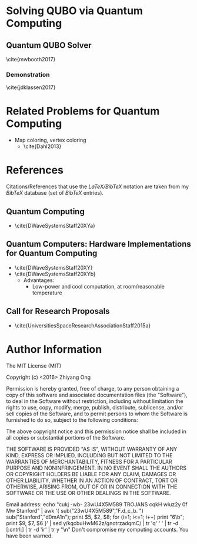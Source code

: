#	Solving QUBO via Quantum Computing

##	Quantum QUBO Solver

\cite{mwbooth2017}

###	Demonstration

\cite{jdklassen2017}



#	Related Problems for Quantum Computing

+ Map coloring, vertex coloring
	- \cite{Dahl2013}



#	References

Citations/References that use the *LaTeX/BibTeX* notation are taken
	from my *BibTeX* database (set of *BibTeX* entries).

##	Quantum Computing

+ \cite{DWaveSystemsStaff20XYa}


##	Quantum Computers: Hardware Implementations for Quantum Computing

+ \cite{DWaveSystemsStaff20XY}
+ \cite{DWaveSystemsStaff20XYb}
	- Advantages:
		* Low-power and cool computation, at room/reasonable
			temperature

##	Call for Research Proposals

+ \cite{UniversitiesSpaceResearchAssociationStaff2015a}




#	Author Information

The MIT License (MIT)

Copyright (c) <2016> Zhiyang Ong

Permission is hereby granted, free of charge, to any person obtaining a copy of this software and associated documentation files (the "Software"), to deal in the Software without restriction, including without limitation the rights to use, copy, modify, merge, publish, distribute, sublicense, and/or sell copies of the Software, and to permit persons to whom the Software is furnished to do so, subject to the following conditions:

The above copyright notice and this permission notice shall be included in all copies or substantial portions of the Software.

THE SOFTWARE IS PROVIDED "AS IS", WITHOUT WARRANTY OF ANY KIND, EXPRESS OR IMPLIED, INCLUDING BUT NOT LIMITED TO THE WARRANTIES OF MERCHANTABILITY, FITNESS FOR A PARTICULAR PURPOSE AND NONINFRINGEMENT. IN NO EVENT SHALL THE AUTHORS OR COPYRIGHT HOLDERS BE LIABLE FOR ANY CLAIM, DAMAGES OR OTHER LIABILITY, WHETHER IN AN ACTION OF CONTRACT, TORT OR OTHERWISE, ARISING FROM, OUT OF OR IN CONNECTION WITH THE SOFTWARE OR THE USE OR OTHER DEALINGS IN THE SOFTWARE.

Email address: echo "cukj -wb- 23wU4X5M589 TROJANS cqkH wiuz2y 0f Mw Stanford" | awk '{ sub("23wU4X5M589","F.d_c_b. ") sub("Stanford","d0mA1n"); print $5, $2, $8; for (i=1; i<=1; i++) print "6\b"; print $9, $7, $6 }' | sed y/kqcbuHwM62z/gnotrzadqmC/ | tr 'q' ' ' | tr -d [:cntrl:] | tr -d 'ir' | tr y "\n"		Don't compromise my computing accounts. You have been warned.

